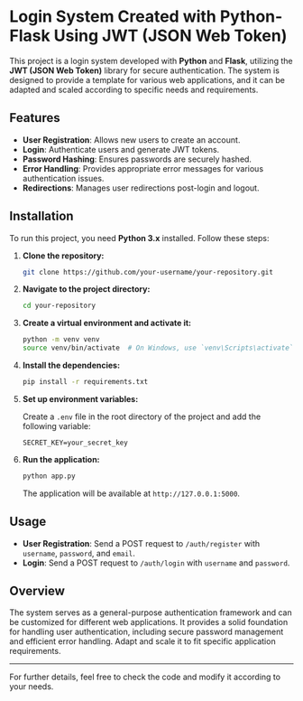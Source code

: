 # Login System Created with Python-Flask Using JWT (JSON Web Token)

This project is a login system developed with **Python** and **Flask**, utilizing the **JWT (JSON Web Token)** library for secure authentication. The system is designed to provide a template for various web applications, and it can be adapted and scaled according to specific needs and requirements.

## Features

- **User Registration**: Allows new users to create an account.
- **Login**: Authenticate users and generate JWT tokens.
- **Password Hashing**: Ensures passwords are securely hashed.
- **Error Handling**: Provides appropriate error messages for various authentication issues.
- **Redirections**: Manages user redirections post-login and logout.

## Installation

To run this project, you need **Python 3.x** installed. Follow these steps:

1. **Clone the repository:**

    ```bash
    git clone https://github.com/your-username/your-repository.git
    ```

2. **Navigate to the project directory:**

    ```bash
    cd your-repository
    ```

3. **Create a virtual environment and activate it:**

    ```bash
    python -m venv venv
    source venv/bin/activate  # On Windows, use `venv\Scripts\activate`
    ```

4. **Install the dependencies:**

    ```bash
    pip install -r requirements.txt
    ```

5. **Set up environment variables:**

    Create a `.env` file in the root directory of the project and add the following variable:

    ```
    SECRET_KEY=your_secret_key
    ```

6. **Run the application:**

    ```bash
    python app.py
    ```

    The application will be available at `http://127.0.0.1:5000`.

## Usage

- **User Registration**: Send a POST request to `/auth/register` with `username`, `password`, and `email`.
- **Login**: Send a POST request to `/auth/login` with `username` and `password`.

## Overview

The system serves as a general-purpose authentication framework and can be customized for different web applications. It provides a solid foundation for handling user authentication, including secure password management and efficient error handling. Adapt and scale it to fit specific application requirements.

---

For further details, feel free to check the code and modify it according to your needs.
